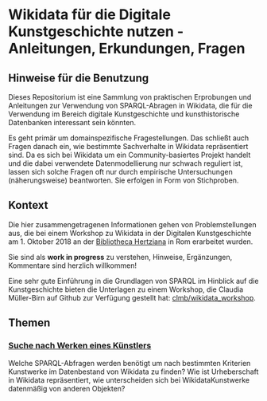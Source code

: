 # Wikidata für die Digitale Kunstgeschichte nutzen - Anleitungen, Erkundungen, Fragen

## Hinweise für die Benutzung

Dieses Repositorium ist eine Sammlung von praktischen Erprobungen und Anleitungen zur Verwendung von SPARQL-Abragen in Wikidata, die für die Verwendung im Bereich digitale Kunstgeschichte und kunsthistorische Datenbanken interessant sein könnten.

Es geht primär um domainspezifische Fragestellungen. Das schließt auch Fragen danach ein, wie bestimmte Sachverhalte in Wikidata repräsentiert sind. Da es sich bei Wikidata um ein Community-basiertes Projekt handelt und die dabei verwendete Datenmodellierung nur schwach reguliert ist, lassen sich solche Fragen oft nur durch empirische Untersuchungen (näherungsweise) beantworten. Sie erfolgen in Form von Stichproben.

## Kontext

Die hier zusammengetragenen Informationen gehen von Problemstellungen aus, die bei einem Workshop zu Wikidata in der Digitalen Kunstgeschichte am 1. Oktober 2018 an der [Bibliotheca Hertziana](http://www.biblhertz.it/) in Rom erarbeitet wurden.

Sie sind als **work in progress** zu verstehen, Hinweise, Ergänzungen, Kommentare sind herzlich willkommen!

Eine sehr gute Einführung in die Grundlagen von SPARQL im Hinblick auf die Kunstgeschichte bieten die Unterlagen zu einem Workshop, die Claudia Müller-Birn auf Github zur Verfügung gestellt hat: [clmb/wikidata_workshop](https://github.com/clmb/wikidata_workshop).

## Themen

### [Suche nach Werken eines Künstlers](Queries_Suche_nach_Werken/README.md)

Welche SPARQL-Abfragen werden benötigt um nach bestimmten Kriterien Kunstwerke im Datenbestand von Wikidata zu finden? Wie ist Urheberschaft in Wikidata repräsentiert, wie unterscheiden sich bei WikidataKunstwerke datenmäßig von anderen Objekten?
